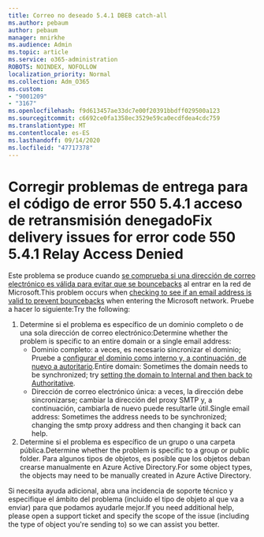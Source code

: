 ```yaml
---
title: Correo no deseado 5.4.1 DBEB catch-all
ms.author: pebaum
author: pebaum
manager: mnirkhe
ms.audience: Admin
ms.topic: article
ms.service: o365-administration
ROBOTS: NOINDEX, NOFOLLOW
localization_priority: Normal
ms.collection: Adm_O365
ms.custom:
- "9001209"
- "3167"
ms.openlocfilehash: f9d613457ae33dc7e00f20391bbdff029500a123
ms.sourcegitcommit: c6692ce0fa1358ec3529e59ca0ecdfdea4cdc759
ms.translationtype: MT
ms.contentlocale: es-ES
ms.lasthandoff: 09/14/2020
ms.locfileid: "47717378"
---
```

# <a name="fix-delivery-issues-for-error-code-550-541-relay-access-denied"></a><span data-ttu-id="a3fb0-102">Corregir problemas de entrega para el código de error 550 5.4.1 acceso de retransmisión denegado</span><span class="sxs-lookup"><span data-stu-id="a3fb0-102">Fix delivery issues for error code 550 5.4.1 Relay Access Denied</span></span>

<span data-ttu-id="a3fb0-103">Este problema se produce cuando [se comprueba si una dirección de correo electrónico es válida para evitar que se bouncebacks](https://docs.microsoft.com/exchange/mail-flow-best-practices/use-directory-based-edge-blocking) al entrar en la red de Microsoft.</span><span class="sxs-lookup"><span data-stu-id="a3fb0-103">This problem occurs when [checking to see if an email address is valid to prevent bouncebacks](https://docs.microsoft.com/exchange/mail-flow-best-practices/use-directory-based-edge-blocking) when entering the Microsoft network.</span></span> <span data-ttu-id="a3fb0-104">Pruebe a hacer lo siguiente:</span><span class="sxs-lookup"><span data-stu-id="a3fb0-104">Try the following:</span></span>

1. <span data-ttu-id="a3fb0-105">Determine si el problema es específico de un dominio completo o de una sola dirección de correo electrónico:</span><span class="sxs-lookup"><span data-stu-id="a3fb0-105">Determine whether the problem is specific to an entire domain or a single email address:</span></span>
    - <span data-ttu-id="a3fb0-106">Dominio completo: a veces, es necesario sincronizar el dominio; Pruebe a [configurar el dominio como interno y, a continuación, de nuevo a autoritario](https://docs.microsoft.com/exchange/mail-flow-best-practices/manage-accepted-domains/manage-accepted-domains).</span><span class="sxs-lookup"><span data-stu-id="a3fb0-106">Entire domain: Sometimes the domain needs to be synchronized; try [setting the domain to Internal and then back to Authoritative](https://docs.microsoft.com/exchange/mail-flow-best-practices/manage-accepted-domains/manage-accepted-domains).</span></span>
    - <span data-ttu-id="a3fb0-107">Dirección de correo electrónico única: a veces, la dirección debe sincronizarse; cambiar la dirección del proxy SMTP y, a continuación, cambiarla de nuevo puede resultarle útil.</span><span class="sxs-lookup"><span data-stu-id="a3fb0-107">Single email address: Sometimes the address needs to be synchronized; changing the smtp proxy address and then changing it back can help.</span></span>
2. <span data-ttu-id="a3fb0-108">Determine si el problema es específico de un grupo o una carpeta pública.</span><span class="sxs-lookup"><span data-stu-id="a3fb0-108">Determine whether the problem is specific to a group or public folder.</span></span> <span data-ttu-id="a3fb0-109">Para algunos tipos de objetos, es posible que los objetos deban crearse manualmente en Azure Active Directory.</span><span class="sxs-lookup"><span data-stu-id="a3fb0-109">For some object types, the objects may need to be manually created in Azure Active Directory.</span></span>

<span data-ttu-id="a3fb0-110">Si necesita ayuda adicional, abra una incidencia de soporte técnico y especifique el ámbito del problema (incluido el tipo de objeto al que va a enviar) para que podamos ayudarle mejor.</span><span class="sxs-lookup"><span data-stu-id="a3fb0-110">If you need additional help, please open a support ticket and specify the scope of the issue (including the type of object you're sending to) so we can assist you better.</span></span>